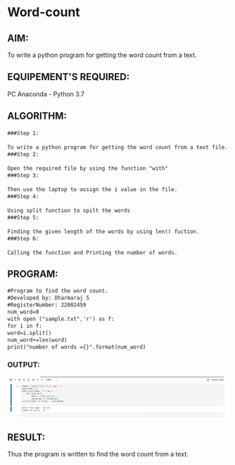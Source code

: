 # Word-count
## AIM:
To write a python program for getting the word count from a text.
## EQUIPEMENT'S REQUIRED: 
PC
Anaconda - Python 3.7
## ALGORITHM: 
```
###Step 1:

To write a python program for getting the word count from a text file.
###Step 2:

Open the required file by using the function "with"
###Step 3:

Then use the laptop to assign the i value in the file.
###Step 4:

Using split function to spilt the words
###Step 5:

Finding the given length of the words by using len() fuction.
###Step 6:

Calling the function and Printing the number of words.
```
## PROGRAM:
```
#Program to find the word count.
#Developed by: Dharmaraj S
#RegisterNumber: 22002459
num_word=0
with open ("sample.txt",'r') as f:
for i in f:
word=i.split()
num_word+=len(word)
print("number of words ={}".format(num_word)

```
### OUTPUT:
![output](https://github.com/dharmaraj-007/Word-count/blob/main/op.png)


## RESULT:
Thus the program is written to find the word count from a text.
